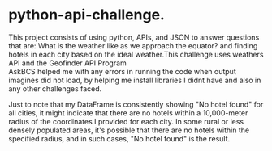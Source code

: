 # python-api-challenge.
This project consists of using python, APIs, and JSON to answer questions that are: What is the weather like as we approach the equator? and finding hotels in each city based on the ideal weather.This challenge uses weathers API and the Geofinder API Program  
AskBCS helped me with any errors in running the code when output imagines did not load, by helping me install libraries I didnt have and also in any other challenges faced.

Just to note that my DataFrame is consistently showing "No hotel found" for all cities, it might indicate that there are no hotels within a 10,000-meter radius of the coordinates I provided for each city. In some rural or less densely populated areas, it's possible that there are no hotels within the specified radius, and in such cases, "No hotel found" is the result. 
